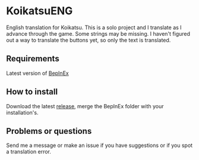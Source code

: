 # KoikatsuENG
English translation for Koikatsu. This is a solo project and I translate as I advance through the game. Some strings may be missing. I haven't figured out a way to translate the buttons yet, so only the text is translated.

## Requirements
Latest version of [BepInEx](https://github.com/bbepis/BepInEx/releases)

## How to install
Download the latest [release](https://github.com/FriendlySky/KoikatsuENG/releases), merge the BepInEx folder with your installation's.

## Problems or questions
Send me a message or make an issue if you have suggestions or if you spot a translation error.
